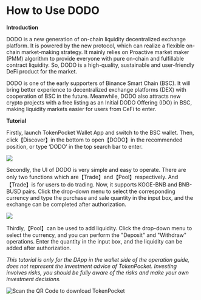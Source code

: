 # How to Use DODO

**Introduction** 

DODO is a new generation of on-chain liquidity decentralized exchange platform. It is powered by the new protocol, which can realize a flexible on-chain market-making strategy. It mainly relies on Proactive market maker \(PMM\) algorithm to provide everyone with pure on-chain and fulfillable contract liquidity. So, DODO is a high-quality, sustainable and user-friendly DeFi product for the market.

DODO is one of the early supporters of Binance Smart Chain \(BSC\). It will bring better experience to decentralized exchange platforms \(DEX\) with cooperation of BSC in the future. Meanwhile, DODO also attracts new crypto projects with a free listing as an Initial DODO Offering \(IDO\) in BSC, making liquidity markets easier for users from CeFi to enter.



**Tutorial** 

Firstly, launch TokenPocket Wallet App and switch to the BSC wallet. Then, click【Discover】in the bottom to open【DODO】in the recommended position, or type ‘DODO’ in the top search bar to enter.

![](https://tp-statics.tokenpocket.pro/token/tokenpocket-1619163435735.png)



Secondly, the UI of DODO is very simple and easy to operate. There are only two functions which are【Trade】and【Pool】respectively. And【Trade】is for users to do trading. Now, it supports KOGE-BNB and BNB-BUSD pairs. Click the drop-down menu to select the corresponding currency and type the purchase and sale quantity in the input box, and the exchange can be completed after authorization.

![](https://tp-statics.tokenpocket.pro/token/tokenpocket-1619163475725.png)



Thirdly,【Pool】can be used to add liquidity. Click the drop-down menu to select the currency, and you can perform the "Deposit" and "Withdraw" operations. Enter the quantity in the input box, and the liquidity can be added after authorization.



_This tutorial is only for the DApp in the wallet side of the operation guide, does not represent the investment advice of TokenPocket. Investing involves risks, you should be fully aware of the risks and make your own investment decisions._

![Scan the QR Code to download TokenPocket](https://tp-statics.tokenpocket.pro/dapp/tokenpocket-1615532554741.jpg)

